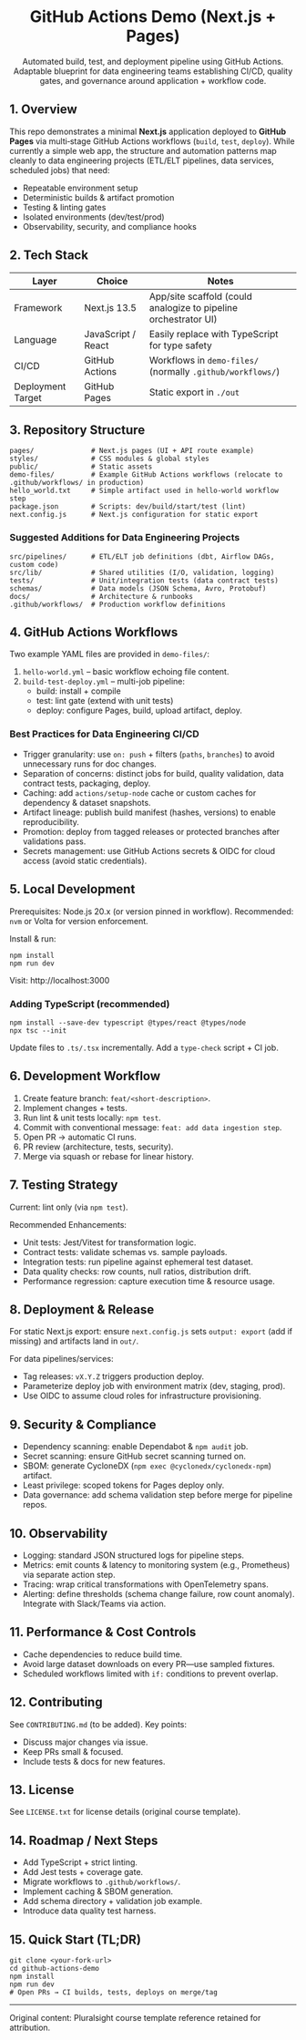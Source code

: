 <div align="center">

# GitHub Actions Demo (Next.js + Pages)

Automated build, test, and deployment pipeline using GitHub Actions. Adaptable blueprint for data engineering teams establishing CI/CD, quality gates, and governance around application + workflow code.

</div>

## 1. Overview
This repo demonstrates a minimal **Next.js** application deployed to **GitHub Pages** via multi‑stage GitHub Actions workflows (`build`, `test`, `deploy`). While currently a simple web app, the structure and automation patterns map cleanly to data engineering projects (ETL/ELT pipelines, data services, scheduled jobs) that need:
- Repeatable environment setup
- Deterministic builds & artifact promotion
- Testing & linting gates
- Isolated environments (dev/test/prod)
- Observability, security, and compliance hooks

## 2. Tech Stack
| Layer | Choice | Notes |
|-------|--------|-------|
| Framework | Next.js 13.5 | App/site scaffold (could analogize to pipeline orchestrator UI) |
| Language | JavaScript / React | Easily replace with TypeScript for type safety |
| CI/CD | GitHub Actions | Workflows in `demo-files/` (normally `.github/workflows/`) |
| Deployment Target | GitHub Pages | Static export in `./out` |

## 3. Repository Structure
```
pages/              # Next.js pages (UI + API route example)
styles/             # CSS modules & global styles
public/             # Static assets
demo-files/         # Example GitHub Actions workflows (relocate to .github/workflows/ in production)
hello_world.txt     # Simple artifact used in hello-world workflow step
package.json        # Scripts: dev/build/start/test (lint)
next.config.js      # Next.js configuration for static export
```

### Suggested Additions for Data Engineering Projects
```
src/pipelines/      # ETL/ELT job definitions (dbt, Airflow DAGs, custom code)
src/lib/            # Shared utilities (I/O, validation, logging)
tests/              # Unit/integration tests (data contract tests)
schemas/            # Data models (JSON Schema, Avro, Protobuf)
docs/               # Architecture & runbooks
.github/workflows/  # Production workflow definitions
```

## 4. GitHub Actions Workflows
Two example YAML files are provided in `demo-files/`:
1. `hello-world.yml` – basic workflow echoing file content.
2. `build-test-deploy.yml` – multi-job pipeline:
	- build: install + compile
	- test: lint gate (extend with unit tests)
	- deploy: configure Pages, build, upload artifact, deploy.

### Best Practices for Data Engineering CI/CD
- Trigger granularity: use `on: push` + filters (`paths`, `branches`) to avoid unnecessary runs for doc changes.
- Separation of concerns: distinct jobs for build, quality validation, data contract tests, packaging, deploy.
- Caching: add `actions/setup-node` cache or custom caches for dependency & dataset snapshots.
- Artifact lineage: publish build manifest (hashes, versions) to enable reproducibility.
- Promotion: deploy from tagged releases or protected branches after validations pass.
- Secrets management: use GitHub Actions secrets & OIDC for cloud access (avoid static credentials).

## 5. Local Development
Prerequisites: Node.js 20.x (or version pinned in workflow). Recommended: `nvm` or Volta for version enforcement.

Install & run:
```
npm install
npm run dev
```
Visit: http://localhost:3000

### Adding TypeScript (recommended)
```
npm install --save-dev typescript @types/react @types/node
npx tsc --init
```
Update files to `.ts/.tsx` incrementally. Add a `type-check` script + CI job.

## 6. Development Workflow
1. Create feature branch: `feat/<short-description>`.
2. Implement changes + tests.
3. Run lint & unit tests locally: `npm test`.
4. Commit with conventional message: `feat: add data ingestion step`.
5. Open PR → automatic CI runs.
6. PR review (architecture, tests, security).
7. Merge via squash or rebase for linear history.

## 7. Testing Strategy
Current: lint only (via `npm test`).

Recommended Enhancements:
- Unit tests: Jest/Vitest for transformation logic.
- Contract tests: validate schemas vs. sample payloads.
- Integration tests: run pipeline against ephemeral test dataset.
- Data quality checks: row counts, null ratios, distribution drift.
- Performance regression: capture execution time & resource usage.

## 8. Deployment & Release
For static Next.js export: ensure `next.config.js` sets `output: export` (add if missing) and artifacts land in `out/`.

For data pipelines/services:
- Tag releases: `vX.Y.Z` triggers production deploy.
- Parameterize deploy job with environment matrix (dev, staging, prod).
- Use OIDC to assume cloud roles for infrastructure provisioning.

## 9. Security & Compliance
- Dependency scanning: enable Dependabot & `npm audit` job.
- Secret scanning: ensure GitHub secret scanning turned on.
- SBOM: generate CycloneDX (`npm exec @cyclonedx/cyclonedx-npm`) artifact.
- Least privilege: scoped tokens for Pages deploy only.
- Data governance: add schema validation step before merge for pipeline repos.

## 10. Observability
- Logging: standard JSON structured logs for pipeline steps.
- Metrics: emit counts & latency to monitoring system (e.g., Prometheus) via separate action step.
- Tracing: wrap critical transformations with OpenTelemetry spans.
- Alerting: define thresholds (schema change failure, row count anomaly). Integrate with Slack/Teams via action.

## 11. Performance & Cost Controls
- Cache dependencies to reduce build time.
- Avoid large dataset downloads on every PR—use sampled fixtures.
- Scheduled workflows limited with `if:` conditions to prevent overlap.

## 12. Contributing
See `CONTRIBUTING.md` (to be added). Key points:
- Discuss major changes via issue.
- Keep PRs small & focused.
- Include tests & docs for new features.

## 13. License
See `LICENSE.txt` for license details (original course template).

## 14. Roadmap / Next Steps
- Add TypeScript + strict linting.
- Add Jest tests + coverage gate.
- Migrate workflows to `.github/workflows/`.
- Implement caching & SBOM generation.
- Add schema directory + validation job example.
- Introduce data quality test harness.

## 15. Quick Start (TL;DR)
```
git clone <your-fork-url>
cd github-actions-demo
npm install
npm run dev
# Open PRs → CI builds, tests, deploys on merge/tag
```

---
Original content: Pluralsight course template reference retained for attribution.

